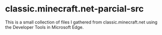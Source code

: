# classic.minecraft.net-parcial-src
This is a small collection of files I gathered from classic.minecraft.net using the Developer Tools in Microsoft Edge.
